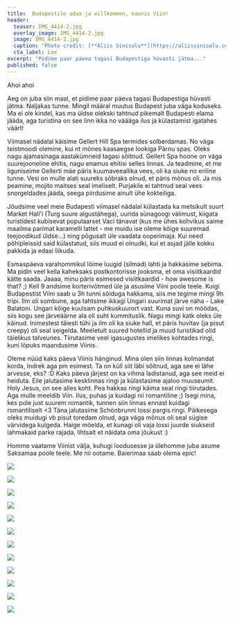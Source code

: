 ```yaml
---
title:  Budapestile adaa ja willkommen, kaunis Viin!
header: 
  teaser: IMG_4414-2.jpg
  overlay_image: IMG_4414-2.jpg
  image: IMG_4414-2.jpg
  caption: "Photo credit: [**Aliis Sinisalu**](https://aliissinisalu.com/)"
  cta_label: Loe
excerpt: "Pidime paar päeva tagasi Budapestiga hüvasti jätma..."
published: false
---
```

Ahoi ahoi

Aeg on juba siin maal, et pidime paar päeva tagasi Budapestiga hüvasti jätma. Naljakas tunne. Mingil määral muutus Budapest juba väga koduseks. Ma ei ole kindel, kas ma üldse olekski tahtnud pikemalt Budapesti elama jääda, aga turistina on see linn ikka no väääga ilus ja külastamist igatahes väärt! 

Viimasel nädalal käisime Gellert Hill Spa termides solberdamas. No väga teistmoodi olemine, kui nt mõnes kaasaegse lookiga Pärnu spas. Oleks nagu ajamasinaga aastakümneid tagasi sõitnud. Gellert Spa hoone on väga suurejooneline ehitis, nagu enamus ehitisi selles linnas. Ja teadmine, et me liguniseime Gellerti mäe päris kuumaveeallika vees, oli ka siuke no eriline tunne. Vesi on mulle alati suureks sõbraks olnud, et päris mõnus oli. Ja mis peamine, mojito maitses seal imeliselt. Purjakile ei tahtnud seal vees snorgeldades jääda, seega piirdusime ainult ühe kokteiliga.

Jõudsime veel meie Budapesti viimasel nädalal külastada ka metsikult suurt Market Hall'i (Turg suure algustähega), uurida sünagoogi välimust, kiigata turistidest kubisevat populaarset Vaci tänavat (kus me ühes kohvikus saime maailma parimat karamelli lattet - me muidu ise oleme kõige suuremad teejoodikud üldse...) ning põgusalt üle vaadata ooperimaja. Kui need põhipleissid said külastatud, siis muud ei olnudki, kui et asjad jälle kokku pakkida ja edasi liikuda.

Esmaspäeva varahommikul lõime luugid (silmad) lahti ja hakkasime sebima. Ma pidin veel kella kaheksaks postkontorisse jooksma, et oma visiitkaardid kätte saada. Jaaaa, minu päris esimesed visiitkaardid - how awesome is that? ;) Kell 9 andsime korterivõtmed üle ja asusime Viini poole teele. Kuigi Budapestist Viini saab u 3h tunni sõiduga hakkama, siis me tegime mingi 9h tripi. Ilm oli sombune, aga tahtsime ikkagi Ungari suurimat järve näha - Lake Balatoni. Ungari kõige kuulsam puhkuskuurort vast. Kuna suvi on möödas, siis kogu see järveäärne ala oli suht kummituslik. Nagu mingi katk oleks üle käinud. Inimestest täiesti tühi ja ilm oli ka siuke hall, et päris huvitav (ja pisut creepy) oli seal seigelda. Meeletult suured hotellid ja muud turistikad olid täielikus talveunes. Tiirutasime veel igasugustes imelikes kohtades ringi, kuni lõpuks maandusime Viinis.

Oleme nüüd kaks päeva Viinis hänginud. Mina olen siin linnas kolmandat korda, Indrek aga pm esimest. Ta on küll siit läbi sõitnud, aga see ei lähe arvesse, eks? :D Kaks päeva järjest on ka vihma ladistanud, aga see meid ei heiduta. Eile jalutasime kesklinnas ringi ja külastasime ajaloo muuseumit. Holy Jesus, on see alles koht. Pea hakkas ringi käima seal ringi tiirutades. Aga mulle meeldib Viin. Ilus, puhas ja kuidagi nii romantiline ;) Isegi mina, kes pole just suurem romantik, tunnen siin linnas ennast kuidagi romantiliselt <3 Täna jalutasime Schönbrunni lossi pargis ringi. Päikesega oleks muidugi vb pisut toredam olnud, aga väga mõnus oli seal sügise värvidega kulgeda. Haige mõelda, et kunagi oli vaja lossi juurde siukseid lahmakaid parke rajada, lihtsalt et näidata oma jõukust :)

Homme vaatame Viinist välja, kuhugi loodusesse ja ülehomme juba asume Saksamaa poole teele. Me nii ootame. Baierimaa saab olema epic!

![]({{site.baseurl}}/images/IMG_4621.jpg)

![]({{site.baseurl}}/images/IMG_4623.jpg)

![]({{site.baseurl}}/images/IMG_4637.jpg)

![]({{site.baseurl}}/images/IMG_4642.jpg)

![]({{site.baseurl}}/images/IMG_4645.jpg)

![]({{site.baseurl}}/images/IMG_4647.jpg)

![]({{site.baseurl}}/images/IMG_4655.jpg)

![]({{site.baseurl}}/images/IMG_4659.jpg)

![]({{site.baseurl}}/images/IMG_20161018_143058.jpg)

![]({{site.baseurl}}/images/IMG_20161018_153715.jpg)

![]({{site.baseurl}}/images/IMG_20161018_153751.jpg)

![]({{site.baseurl}}/images/IMG_20161019_153526.jpg)

